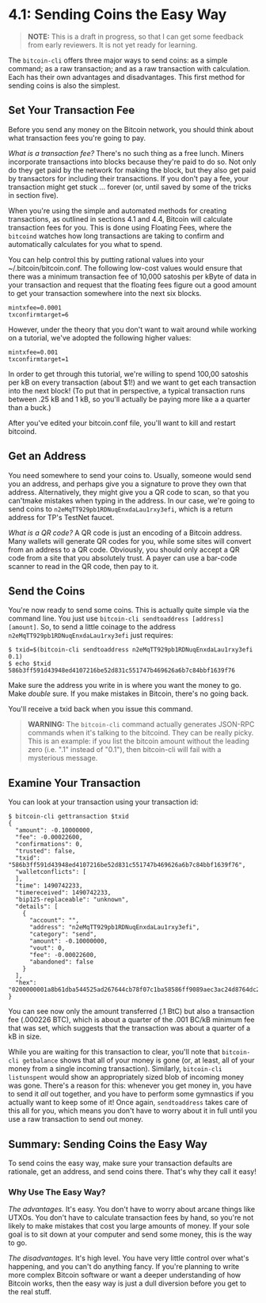 # 4.1: Sending Coins the Easy Way

> **NOTE:** This is a draft in progress, so that I can get some feedback from early reviewers. It is not yet ready for learning.

The `bitcoin-cli` offers three major ways to send coins: as a simple command; as a raw transaction; and as a raw transaction with calculation. Each has their own advantages and disadvantages. This first method for sending coins is also the simplest.

## Set Your Transaction Fee

Before you send any money on the Bitcoin network, you should think about what transaction fees you're going to pay.

_What is a transaction fee?_ There's no such thing as a free lunch. Miners incorporate transactions into blocks because they're paid to do so. Not only do they get paid by the network for making the block, but they also get paid by transactors for including their transactions. If you don't pay a fee, your transaction might get stuck ... forever (or, until saved by some of the tricks in section five). 

When you're using the simple and automated methods for creating transactions, as outlined in sections 4.1 and 4.4, Bitcoin will calculate transaction fees for you. This is done using Floating Fees, where the `bitcoind` watches how long transactions are taking to confirm and automatically calculates for you what to spend.

You can help control this by putting rational values into your ~/.bitcoin/bitcoin.conf. The following low-cost values would ensure that there was a minimum transaction fee of 10,000 satoshis per kByte of data in your transaction and request that the floating fees figure out a good amount to get your transaction somewhere into the next six blocks. 
```
mintxfee=0.0001
txconfirmtarget=6
```
However, under the theory that you don't want to wait around while working on a tutorial, we've adopted the following higher values:
```
mintxfee=0.001
txconfirmtarget=1
```
In order to get through this tutorial, we're willing to spend 100,00 satoshis per kB on every transaction (about $1!) and we want to get each transaction into the next block! (To put that in perspective, a typical transaction runs between .25 kB and 1 kB, so you'll actually be paying more like a a quarter than a buck.)

After you've edited your bitcoin.conf file, you'll want to kill and restart bitcoind.

## Get an Address

You need somewhere to send your coins to. Usually, someone would send you an address, and perhaps give you a signature to prove they own that address. Alternatively, they might give you a QR code to scan, so that you can'tmake mistakes when typing in the address. In our case, we're going to send coins to `n2eMqTT929pb1RDNuqEnxdaLau1rxy3efi`, which is a return address for TP's TestNet faucet.

_What is a QR code?_ A QR code is just an encoding of a Bitcoin address. Many wallets will generate QR codes for you, while some sites will convert from an address to a QR code. Obviously, you should only accept a QR code from a site that you absolutely trust. A payer can use a bar-code scanner to read in the QR code, then pay to it.

## Send the Coins

You're now ready to send some coins. This is actually quite simple via the command line. You just use `bitcoin-cli sendtoaddress [address] [amount]`. So, to send a little coinage to the address `n2eMqTT929pb1RDNuqEnxdaLau1rxy3efi` just requires:
```
$ txid=$(bitcoin-cli sendtoaddress n2eMqTT929pb1RDNuqEnxdaLau1rxy3efi 0.1)
$ echo $txid
586b3ff591d43948ed4107216be52d831c551747b469626a6b7c84bbf1639f76
```
Make sure the address you write in is where you want the money to go. Make _double_ sure. If you make mistakes in Bitcoin, there's no going back. 

You'll receive a txid back when you issue this command.

> **WARNING:** The `bitcoin-cli` command actually generates JSON-RPC commands when it's talking to the bitcoind. They can be really picky. This is an example: if you list the bitcoin amount without the leading zero (i.e. ".1" instead of "0.1"), then bitcoin-cli will fail with a mysterious message.

## Examine Your Transaction

You can look at your transaction using your transaction id:
```
$ bitcoin-cli gettransaction $txid
{
  "amount": -0.10000000,
  "fee": -0.00022600,
  "confirmations": 0,
  "trusted": false,
  "txid": "586b3ff591d43948ed4107216be52d831c551747b469626a6b7c84bbf1639f76",
  "walletconflicts": [
  ],
  "time": 1490742233,
  "timereceived": 1490742233,
  "bip125-replaceable": "unknown",
  "details": [
    {
      "account": "",
      "address": "n2eMqTT929pb1RDNuqEnxdaLau1rxy3efi",
      "category": "send",
      "amount": -0.10000000,
      "vout": 0,
      "fee": -0.00022600,
      "abandoned": false
    }
  ],
  "hex": "0200000001a8b61dba544525ad267644cb78f07c1ba58586ff9089aec3ac24d8764dc21dfb000000006a47304402204c38c2530d3283200e4fd3b2d22e609fc6dc941fd3ac4bc8b73ad5a86607e723022050056ae6cfc3233fb38459a6fd5e63d54e4c85e17b91d66fb915e3977a1c77dd0121027a313901f2ac34c87761513cabe69ca9ca61e2db3c7e6f89d7eccd7fc0a5917cfeffffff0280969800000000001976a914e7c1345fc8f87c68170b3aa798a956c2fe6a9eff88ac4082820b000000001976a914a091d978794d50e5caa3e5454cc8633240640d6688aca6de1000"
}
```
You can see now only the amount transferred (.1 BtC) but also a transaction fee (.000226 BTC), which is about a quarter of the .001 BC/kB minimum fee that was set, which suggests that the transaction was about a quarter of a kB in size.

While you are waiting for this transaction to clear, you'll note that `bitcoin-cli getbalance` shows that all of your money is gone (or, at least, all of your money from a single incoming transaction). Similarly, `bitcoin-cli listunspent` would show an appropriately sized blob of incoming money was gone. There's a reason for this: whenever you get money in, you have to send it _all_ out together, and you have to perform some gymnastics if you actually want to keep some of it! Once again, `sendtoaddress` takes care of this all for you, which means you don't have to worry about it in full until you use a raw transaction to send out money.

## Summary: Sending Coins the Easy Way

To send coins the easy way, make sure your transaction defaults are rationale, get an address, and send coins there. That's why they call it easy!

### Why Use The Easy Way?

_The advantages._ It's easy. You don't have to worry about arcane things like UTXOs. You don't have to calculate transaction fees by hand, so you're not likely to make mistakes that cost you large amounts of money. If your sole goal is to sit down at your computer and send some money, this is the way to go.

_The disadvantages._ It's high level. You have very little control over what's happening, and you can't do anything fancy. If you're planning to write more complex Bitcoin software or want a deeper understanding of how Bitcoin works, then the easy way is just a dull diversion before you get to the real stuff.

